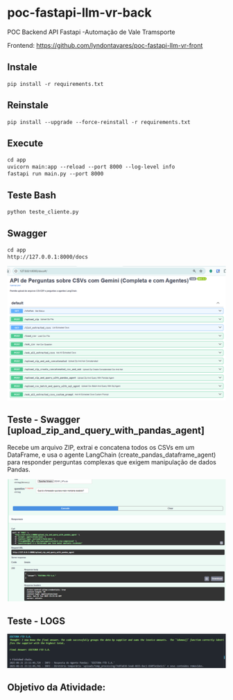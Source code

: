 # poc-fastapi-llm-vr-back

POC Backend API Fastapi -Automação de Vale Tramsporte

Frontend: https://github.com/lyndontavares/poc-fastapi-llm-vr-front

## Instale

```
pip install -r requirements.txt
```
## Reinstale

```
pip install --upgrade --force-reinstall -r requirements.txt
```

## Execute

```
cd app
uvicorn main:app --reload --port 8000 --log-level info
fastapi run main.py --port 8000
```

## Teste Bash

```
python teste_cliente.py
```

## Swagger

```
cd app
http://127.0.0.1:8000/docs
```

<div align="center">

![](assets/tela0.png) 

</div>

## Teste - Swagger [upload_zip_and_query_with_pandas_agent]

Recebe um arquivo ZIP, extrai e concatena todos os CSVs em um DataFrame, e usa o agente LangChain (create_pandas_dataframe_agent) para responder perguntas complexas que exigem manipulação de dados Pandas.

<div align="center">

![](assets/tela1.png) 

</div>

## Teste - LOGS
<div align="center">

![](assets/tela4.png) 

</div>

## Objetivo da Atividade:
